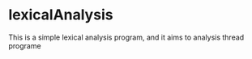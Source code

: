 # lexicalAnalysis
This is a simple lexical analysis program, and it aims to analysis thread programe
